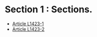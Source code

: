 # Section 1 : Sections.

* [Article L1423-1](./LEGIARTI000006901467.md)
* [Article L1423-2](./LEGIARTI000006901468.md)

